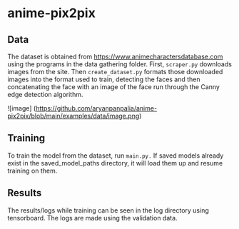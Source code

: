 # anime-pix2pix

## Data
The dataset is obtained from https://www.animecharactersdatabase.com using the programs in the data gathering folder. First, `scraper.py` downloads images from the site. Then `create_dataset.py` formats those downloaded images into the format used to train, detecting the faces and then concatenating the face with an image of the face run through the Canny edge detection algorithm.

![image] (https://github.com/aryanpanpalia/anime-pix2pix/blob/main/examples/data/image.png)

## Training
To train the model from the dataset, run `main.py.` If saved models already exist in the saved_model_paths directory, it will load them up and resume training on them.

## Results
The results/logs while training can be seen in the log directory using tensorboard. The logs are made using the validation data.